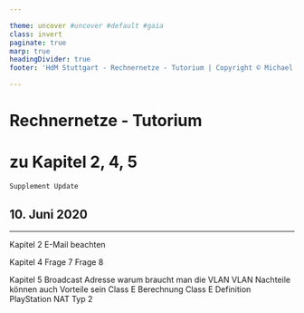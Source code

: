 ```yaml
---

theme: uncover #uncover #default #gaia
class: invert
paginate: true
marp: true
headingDivider: true
footer: 'HdM Stuttgart - Rechnernetze - Tutorium | Copyright © Michael Vanhee, mv068@hdm-stuttgart.de, Mai 2020'

---
```


# Rechnernetze - Tutorium
# zu Kapitel 2, 4, 5
    Supplement Update
## 10. Juni 2020

---

Kapitel 2
E-Mail beachten

Kapitel 4
Frage 7
Frage 8

Kapitel 5
Broadcast Adresse warum braucht man die
VLAN
VLAN Nachteile können auch Vorteile sein
Class E Berechnung
Class E Definition
PlayStation NAT Typ 2